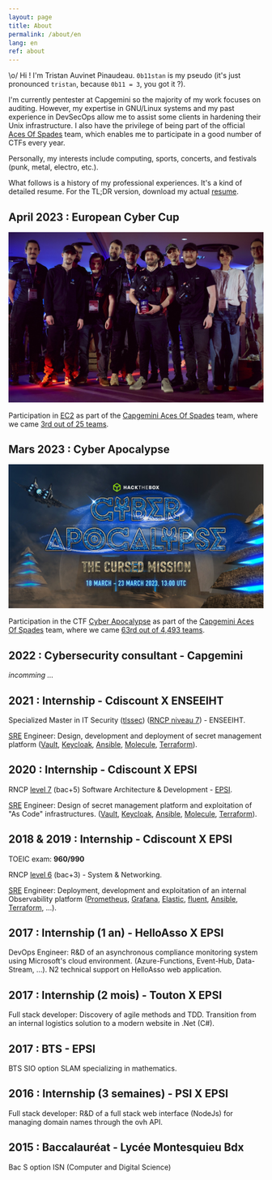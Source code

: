 ```yaml
---
layout: page
title: About
permalink: /about/en
lang: en
ref: about
---
```


\o/ Hi ! I'm Tristan Auvinet Pinaudeau.
`0b11stan` is my pseudo (it's just pronounced `tristan`, because `0b11 = 3`, you got it ?).

I'm currently pentester at Capgemini so the majority of my work focuses on auditing. However, my expertise in GNU/Linux systems and my past experience in DevSecOps allow me to assist some clients in hardening their Unix infrastructure. I also have the privilege of being part of the official [Aces Of Spades](https://www.capgemini.com/fr-fr/perspectives/publications/les-aces-of-spades-lequipe-de-capture-the-flag-de-capgemini/) team, which enables me to participate in a good number of CTFs every year.

Personally, my interests include computing, sports, concerts, and festivals (punk, metal, electro, etc.).

What follows is a history of my professional experiences. It's a kind of detailed resume. For the TL;DR version, download my actual [resume](https://github.com/0b11stan/resume/blob/main/resume.pdf).

## April 2023 : European Cyber Cup

![team ec2](/assets/about/ctf_ec2.jpg)

Participation in [EC2](https://european-cybercup.com/) as part of the [Capgemini Aces Of Spades](https://ctftime.org/team/87450) team, where we came [3rd out of 25 teams](https://twitter.com/EuCyberCup/status/1644017921050419203).

## Mars 2023 : Cyber Apocalypse

![cyber apocalypse](/assets/about/ctf_cyberapocalypse.jpg)

Participation in the CTF [Cyber Apocalypse](https://www.hackthebox.com/events/cyber-apocalypse-2023) as part of the [Capgemini Aces Of Spades](https://ctftime.org/team/87450) team, where we came [63rd out of 4,493 teams](https://ctftime.org/event/1889).

## 2022 : Cybersecurity consultant - Capgemini

_incomming ..._

## 2021 : Internship - Cdiscount X ENSEEIHT

Specialized Master in IT Security ([tlssec](https://tls-sec.github.io/)) ([RNCP  niveau 7](https://www.letudiant.fr/etudes/qu-est-ce-qu-un-titre-rncp.html)) - ENSEEIHT.

[SRE](https://sre.google/) Engineer: Design, development and deployment of secret management platform ([Vault](https://www.hashicorp.com/products/vault), [Keycloak](https://www.keycloak.org/), [Ansible](https://docs.ansible.com/ansible/latest/index.html), [Molecule](https://molecule.readthedocs.io/en/latest/), [Terraform](https://www.terraform.io/)).

## 2020 : Internship - Cdiscount X EPSI

RNCP [level 7](https://www.letudiant.fr/etudes/qu-est-ce-qu-un-titre-rncp.html) (bac+5) Software Architecture & Development - [EPSI](https://epsi.fr/).

[SRE](https://sre.google/) Engineer: Design of secret management platform and exploitation of "As Code" infrastructures. ([Vault](https://www.hashicorp.com/products/vault), [Keycloak](https://www.keycloak.org/), [Ansible](https://docs.ansible.com/ansible/latest/index.html), [Molecule](https://molecule.readthedocs.io/en/latest/), [Terraform](https://www.terraform.io/)).

## 2018 & 2019 : Internship - Cdiscount X EPSI

TOEIC exam: **960/990**

RNCP [level 6](https://www.letudiant.fr/etudes/qu-est-ce-qu-un-titre-rncp.html) (bac+3) - System & Networking.

[SRE](https://sre.google/) Engineer: Deployment, development and exploitation of an internal Observability platform ([Prometheus](https://prometheus.io/), [Grafana](https://grafana.com/), [Elastic](https://www.elastic.co/), [fluent](https://www.fluentd.org/), [Ansible](https://docs.ansible.com/), [Terraform](https://www.terraform.io/), ...).

## 2017 : Internship (1 an) - HelloAsso X EPSI

DevOps Engineer: R&D of an asynchronous compliance monitoring system using Microsoft's cloud environment. (Azure-Functions, Event-Hub, Data-Stream, ...). N2 technical support on HelloAsso web application.

## 2017 : Internship (2 mois) - Touton X EPSI

Full stack developer: Discovery of agile methods and TDD. Transition from an internal logistics solution to a modern website in .Net (C#).

## 2017 : BTS - EPSI

BTS SIO option SLAM specializing in mathematics.

## 2016 : Internship (3 semaines) - PSI X EPSI

Full stack developer: R&D of a full stack web interface (NodeJs) for managing domain names through the ovh API.

## 2015 : Baccalauréat - Lycée Montesquieu Bdx

Bac S option ISN (Computer and Digital Science)
